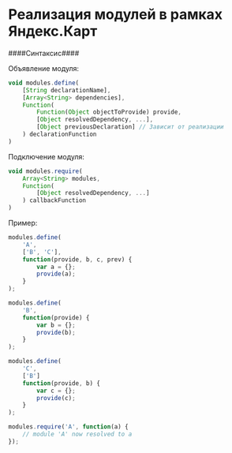 Реализация модулей в рамках Яндекс.Карт
=======================================

####Синтаксис####

Объявление модуля:
```javascript
void modules.define(
    [String declarationName],
    [Array<String> dependencies],
    Function(
        Function(Object objectToProvide) provide,
        [Object resolvedDependency, ...],
        [Object previousDeclaration] // Зависит от реализации
    ) declarationFunction
)
```
Подключение модуля:
```javascript
void modules.require(
    Array<String> modules,
    Function(
        [Object resolvedDependency, ...]
    ) callbackFunction
)
```

Пример:

```javascript
modules.define(
    'A', 
    ['B', 'C'], 
    function(provide, b, c, prev) {
        var a = {};
        provide(a);
    }
);

modules.define(
    'B',
    function(provide) {
        var b = {};
        provide(b);
    }
);

modules.define(
    'C',
    ['B']
    function(provide, b) {
        var c = {};
        provide(c);
    }
);

modules.require('A', function(a) {
    // module 'A' now resolved to a
});
```
